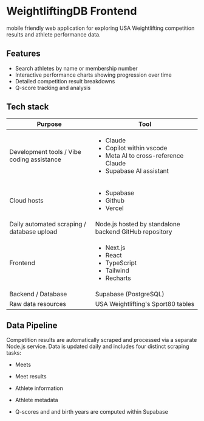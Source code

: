 # WeightliftingDB Frontend
mobile friendly web application for exploring USA Weightlifting competition results and athlete performance data.

## Features
- Search athletes by name or membership number
- Interactive performance charts showing progression over time
- Detailed competition result breakdowns
- Q-score tracking and analysis

## Tech stack
|Purpose|Tool|
|------|---------|
| Development tools / Vibe coding assistance|<ul><li>Claude</li><li>Copilot within vscode</li><li>Meta AI to cross-reference Claude</li><li>Supabase AI assistant</li></ul> |
| Cloud hosts   | <ul><li>Supabase</li><li>Github</li><li>Vercel</ol> |
|Daily automated scraping / database upload|Node.js hosted by standalone backend GitHub repository|
|Frontend|<ul><li>Next.js</li><li>React</li><li>TypeScript</li><li>Tailwind</li><li>Recharts</li></ul>|
|Backend / Database|Supabase (PostgreSQL)|
|Raw data resources|USA Weightlifting's Sport80 tables|

## Data Pipeline
Competition results are automatically scraped and processed via a separate Node.js service. Data is updated daily and includes four distinct scraping tasks:
- Meets
- Meet results
- Athlete information
- Athlete metadata

- Q-scores and and birth years are computed within Supabase